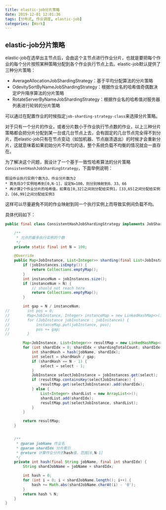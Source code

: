 ```yaml
---
title: elastic-job分片策略
date: 2019-12-01 12:01:36
tags: [分布式, 作业调度, elastic-job]
categories: [Work]
---
```


## elastic-job分片策略

elastic-job在选举出主节点后，会由这个主节点进行作业分片，也就是要把每个作业的每个分片按照某种策略分配到各个作业执行节点上去。elastic-job默认提供了三种分片策略：

- AverageAllocationJobShardingStrategy：基于平均分配算法的分片策略
- OdevitySortByNameJobShardingStrategy：根据作业名的哈希值奇偶数决定IP升降序算法的分片策略
- RotateServerByNameJobShardingStrategy：根据作业名的哈希值对服务器列表进行轮转的分片策略

可以通过在配置作业的时候指定`job-sharding-strategy-class`来选择分片策略。

对于只有一个分片的作业，或者分片数小于作业执行节点数的作业，以上三种分片策略都会把分片分配到某一台或几台节点上去，会有固定的几台节点完全得不到分片，而elastic-job只有在节点变动（如加机器、节点崩溃退出）的时候才会重新分片，这就意味着如果初始分片不均匀的话，整个系统负载不均衡的情况就会一直存在。

为了解决这个问题，我设计了一个基于一致性哈希算法的分片策略`ConsistentHashJobShardingStrategy`，下面举例说明：

```
假设作业执行实例个数为3，作业分片数为2
* 首先将3个实例哈希到[0,N-1]，设定N=100，则分别映射到0、33、66
* 再计算2个作业分片的哈希值，如果在[0,32]之间则分配给实例1，[33,65]之间分配给实例2，[66,99]之间分配给实例3
```

这样可以尽量避免不同的作业映射到同一个执行实例上而导致实例间负载不均。

具体代码如下：

```java
public final class ConsistentHashJobShardingStrategy implements JobShardingStrategy {

    /**
     * 允许的最多执行实例的个数
     */
    private static final int N = 100;

    @Override
    public Map<JobInstance, List<Integer>> sharding(final List<JobInstance> jobInstances, final String jobName, final int shardingTotalCount) {
        if (jobInstances.isEmpty()) {
            return Collections.emptyMap();
        }
        int instanceNum = jobInstances.size();
        if (instanceNum > N) {
            // should not reach here
            return Collections.emptyMap();
        }

        int gap = N / instanceNum;
//        int pos = 0;
//        Map<JobInstance, Integer> instanceMap = new LinkedHashMap<>(instanceNum, 1);
//        for (JobInstance jobInstance : jobInstances) {
//            instanceMap.put(jobInstance, pos);
//            pos += gap;
//        }

        Map<JobInstance, List<Integer>> resultMap = new LinkedHashMap<>();
        for (int shardIdx = 0; shardIdx < shardingTotalCount; shardIdx++) {
            int shardHash = hash(jobName, shardIdx);
            int select = shardHash / gap;
            if (shardHash == N - 1) {
                select = select - 1;
            }
            JobInstance selectJobInstance = jobInstances.get(select);
            if (resultMap.containsKey(selectJobInstance)) {
                resultMap.get(selectJobInstance).add(shardIdx);
            } else {
                List<Integer> shardList = new ArrayList<>();
                shardList.add(shardIdx);
                resultMap.put(selectJobInstance, shardList);
            }
        }

        return resultMap;
    }


    /**
     * @param jobName 作业名
     * @param shardIdx 分片索引
     * @return 计算作业分片的hash值，范围[0,N-1]
     */
    private int hash(final String jobName, final int shardIdx) {
        String shardJobName = jobName + shardIdx;

        int hash = 0;
        for (int i = 0; i < shardJobName.length(); i++) {
            hash += Math.abs(shardJobName.charAt(i) - '0');
        }
        return hash % N;
    }
}
```
